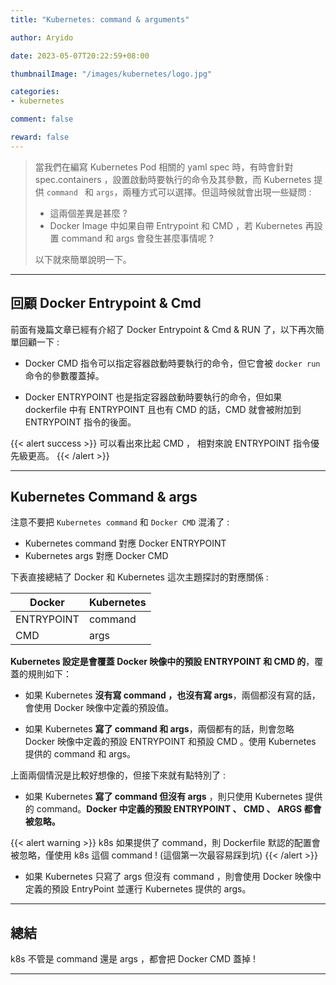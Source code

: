 ```yaml
---
title: "Kubernetes: command & arguments"

author: Aryido

date: 2023-05-07T20:22:59+08:00

thumbnailImage: "/images/kubernetes/logo.jpg"

categories:
- kubernetes

comment: false

reward: false
---
```

<!--BODY-->
> 當我們在編寫 Kubernetes Pod 相關的 yaml spec 時，有時會針對 spec.containers ，設置啟動時要執行的命令及其參數，而 Kubernetes 提供 ```command ``` 和 ```args```，兩種方式可以選擇。但這時候就會出現一些疑問 :
> - 這兩個差異是甚麼 ?
> - Docker Image 中如果自帶 Entrypoint  和 CMD ，若 Kubernetes 再設置 command 和 args 會發生甚麼事情呢 ?
>
> 以下就來簡單說明一下。
>
<!--more-->

---

## 回顧 Docker Entrypoint & Cmd
前面有幾篇文章已經有介紹了 Docker Entrypoint & Cmd & RUN 了，以下再次簡單回顧一下 :

- Docker CMD 指令可以指定容器啟動時要執行的命令，但它會被 ```docker run``` 命令的參數覆蓋掉。

- Docker ENTRYPOINT 也是指定容器啟動時要執行的命令，但如果 dockerfile 中有 ENTRYPOINT 且也有 CMD 的話，CMD 就會被附加到 ENTRYPOINT 指令的後面。

{{< alert success >}}
可以看出來比起 CMD ， 相對來說 ENTRYPOINT 指令優先級更高。
{{< /alert >}}


---

## Kubernetes Command & args

注意不要把 ```Kubernetes command``` 和 ```Docker CMD``` 混淆了 :
- Kubernetes command 對應 Docker ENTRYPOINT
- Kubernetes  args 對應 Docker CMD

下表直接總結了 Docker 和 Kubernetes 這次主題探討的對應關係 :


|Docker       | Kubernetes   |
|-------------|--------------|
| ENTRYPOINT  | command      |
|  CMD        | args         |


**Kubernetes 設定是會覆蓋 Docker 映像中的預設 ENTRYPOINT 和 CMD 的**，覆蓋的規則如下：

- 如果 Kubernetes **沒有寫 command ，也沒有寫 args**，兩個都沒有寫的話，會使用 Docker 映像中定義的預設值。

- 如果 Kubernetes **寫了 command 和 args**，兩個都有的話，則會忽略 Docker 映像中定義的預設 ENTRYPOINT 和預設 CMD 。使用 Kubernetes 提供的 command 和 args。

上面兩個情況是比較好想像的，但接下來就有點特別了 :

- 如果 Kubernetes **寫了 command 但沒有 args** ，則只使用 Kubernetes 提供的 command。**Docker 中定義的預設 ENTRYPOINT 、 CMD 、 ARGS 都會被忽略。**

 {{< alert warning >}}
k8s 如果提供了 command，則 Dockerfile 默認的配置會被忽略，僅使用 k8s 這個 command ! (這個第一次最容易踩到坑)
 {{< /alert >}}

- 如果 Kubernetes 只寫了 args 但沒有 command ，則會使用 Docker 映像中定義的預設 EntryPoint 並運行 Kubernetes 提供的 args。

---

## 總結

k8s 不管是 command 還是 args ，都會把 Docker CMD 蓋掉 !


---